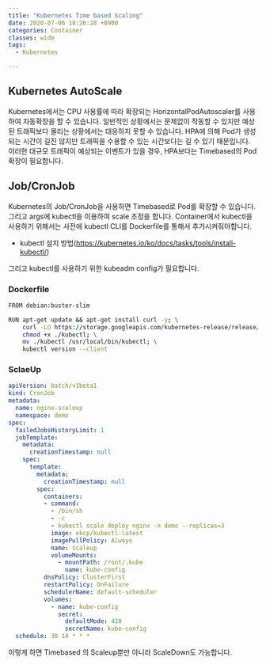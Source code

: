 ```yaml
---
title: "Kubernetes Time based Scaling"
date: 2020-07-06 18:26:28 +0900
categories: Container
classes: wide
tags:
  - Kubernetes

---
```

## Kubernetes AutoScale
Kubernetes에서는 CPU 사용률에 따라 확장되는 HorizontalPodAutoscaler를 사용하여 자동확장을 할 수 있습니다.
일반적인 상황에서는 문제없이 작동할 수 있지만 예상된 트래픽보다 몰리는 상황에서는 대응하지 못할 수 있습니다.
HPA에 의해 Pod가 생성되는 시간이 길진 않지만 트래픽을 수용할 수 있는 시간보다는 길 수 있기 때문입니다.
이러한 대규모 트래픽이 예상되는 이벤트가 있을 경우, HPA보다는 Timebased의 Pod 확장이 필요합니다.


## Job/CronJob
Kubernetes의 Job/CronJob을 사용하면 Timebased로 Pod를 확장할 수 있습니다.
그리고 args에 kubectl을 이용하여 scale 조정을 합니다.
Container에서 kubectl을 사용하기 위해서는 사전에 kubectl CLI를 Dockerfile를 통해서 추가시켜줘야합니다.

  * kubectl 설치 방법(https://kubernetes.io/ko/docs/tasks/tools/install-kubectl/)

그리고 kubectl를 사용하기 위한 kubeadm config가 필요합니다.

### Dockerfile
```bash
FROM debian:buster-slim

RUN apt-get update && apt-get install curl -y; \
    curl -LO https://storage.googleapis.com/kubernetes-release/release/v1.16.0/bin/linux/amd64/kubectl; \
    chmod +x ./kubectl; \
    mv ./kubectl /usr/local/bin/kubectl; \
    kubectl version --client

```

### SclaeUp
```yaml
apiVersion: batch/v1beta1
kind: CronJob
metadata:
  name: nginx-scaleup
  namespace: demo
spec:
  failedJobsHistoryLimit: 1
  jobTemplate:
    metadata:
      creationTimestamp: null
    spec:
      template:
        metadata:
          creationTimestamp: null
        spec:
          containers:
          - command:
            - /bin/sh
            - -c
            - kubectl scale deploy nginx -n demo --replicas=3
            image: okcp/kubectl:latest
            imagePullPolicy: Always
            name: scaleup
            volumeMounts:
              - mountPath: /root/.kube
                name: kube-config            
          dnsPolicy: ClusterFirst
          restartPolicy: OnFailure
          schedulerName: default-scheduler
          volumes:
            - name: kube-config
              secret:
                defaultMode: 420
                secretName: kube-config          
  schedule: 30 14 * * *

```
이렇게 하면 Timebased 의 Scaleup뿐만 아니라 ScaleDown도 가능합니다.
